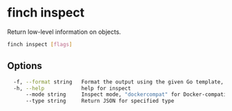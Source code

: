 # finch inspect

Return low-level information on objects.

```bash
finch inspect [flags]
```

## Options

```bash
  -f, --format string   Format the output using the given Go template, e.g, '{{json .}}'
  -h, --help            help for inspect
      --mode string     Inspect mode, "dockercompat" for Docker-compatible output, "native" for containerd-native output (default "dockercompat")
      --type string     Return JSON for specified type
```

